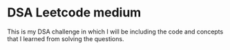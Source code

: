 # DSA Leetcode medium
This is my DSA challenge in which I will be including the code and concepts that I learned from solving the questions.
